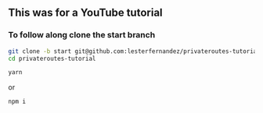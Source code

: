 ## This was for a YouTube tutorial

### To follow along clone the start branch

```sh
git clone -b start git@github.com:lesterfernandez/privateroutes-tutorial.git
cd privateroutes-tutorial
```

```sh
yarn
```

or

```sh
npm i
```
